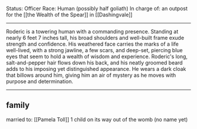 Status: Officer
Race: Human (possibly half goliath)
In charge of: an outpost for the [[the Wealth of the Spear]] in [[Dashingvale]]

---

Roderic is a towering human with a commanding presence. Standing at nearly 6 feet 7 inches tall, his broad shoulders and well-built frame exude strength and confidence. His weathered face carries the marks of a life well-lived, with a strong jawline, a few scars, and deep-set, piercing blue eyes that seem to hold a wealth of wisdom and experience. Roderic's long, salt-and-pepper hair flows down his back, and his neatly groomed beard adds to his imposing yet distinguished appearance. He wears a dark cloak that billows around him, giving him an air of mystery as he moves with purpose and determination.

---

## family

married to: [[Pamela Toll]]
1 child on its way out of the womb (no name yet)